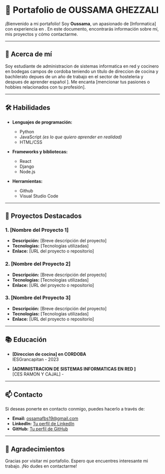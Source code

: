 # 🌟 Portafolio de **OUSSAMA GHEZZALI**

¡Bienvenido a mi portafolio! Soy **Oussama**, un apasionado de [Informatica] con experiencia en . En este documento, encontrarás información sobre mí, mis proyectos y cómo contactarme.

---

## 👤 Acerca de mí

Soy estudiante de administracion de sistemas informatica en red  y cocinero en bodegas campos de cordoba 
teniendo  un titulo de direccion de cocina y bachilerato  depues de un año de trabajo en el sector de hosteleria y despues de aprender español ]. Me encanta [mencionar tus pasiones o hobbies relacionados con tu profesión].

---

## 🛠 Habilidades

- **Lenguajes de programación:**
  - Python
  - JavaScript        _(es lo que quiero aprender en realidad)_
  - HTML/CSS

- **Frameworks y bibliotecas:**
  - React
  - Django
  - Node.js

- **Herramientas:**
  - Github
  - Visual Studio Code

---

## 💼 Proyectos Destacados

### 1. [Nombre del Proyecto 1]
- **Descripción:** [Breve descripción del proyecto]
- **Tecnologías:** [Tecnologías utilizadas]
- **Enlace:** [URL del proyecto o repositorio]

### 2. [Nombre del Proyecto 2]
- **Descripción:** [Breve descripción del proyecto]
- **Tecnologías:** [Tecnologías utilizadas]
- **Enlace:** [URL del proyecto o repositorio]

### 3. [Nombre del Proyecto 3]
- **Descripción:** [Breve descripción del proyecto]
- **Tecnologías:** [Tecnologías utilizadas]
- **Enlace:** [URL del proyecto o repositorio]

---

## 📚 Educación

- **[Direccion de cocina] en CORDOBA**  
  IESGrancapitan - 2023

- **[ADMINISTRACION DE SISTEMAS INFORMATICAS EN RED ]**  
  [CES RAMON Y CAJAL] - 

---

## 📫 Contacto

Si deseas ponerte en contacto conmigo, puedes hacerlo a través de:

- **Email:** [ossamafbs19@gmail.com ](ossamafbs19@gmail.com)
- **LinkedIn:** [Tu perfil de LinkedIn](https://www.linkedin.com/in/tu-perfil)
- **GitHub:** [Tu perfil de GitHub](https://github.com/tuusuario)

---

## 🎉 Agradecimientos

Gracias por visitar mi portafolio. Espero que encuentres interesante mi trabajo. ¡No dudes en contactarme!

